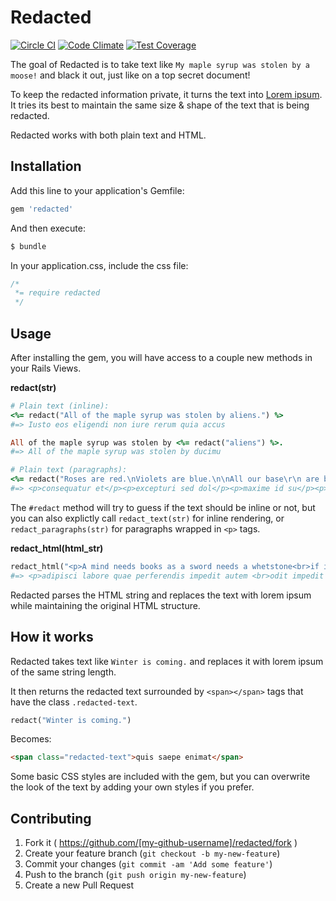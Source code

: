 # Redacted
[![Circle CI](https://circleci.com/gh/kurtfunai/redacted/tree/master.png?style=badge)](https://circleci.com/gh/kurtfunai/redacted/tree/master) [![Code Climate](https://codeclimate.com/github/kurtfunai/redacted/badges/gpa.svg)](https://codeclimate.com/github/kurtfunai/redacted) [![Test Coverage](https://codeclimate.com/github/kurtfunai/redacted/badges/coverage.svg)](https://codeclimate.com/github/kurtfunai/redacted)

The goal of Redacted is to take text like `My maple syrup was stolen by a moose!` and black it out, just like on a top secret document!

To keep the redacted information private, it turns the text into [Lorem ipsum](http://www.lipsum.com/). It tries its best to maintain the same size & shape of the text that is being redacted.

Redacted works with both plain text and HTML.

## Installation

Add this line to your application's Gemfile:
```ruby
gem 'redacted'
```

And then execute:
```bash
$ bundle
```

In your application.css, include the css file:
```css
/*
 *= require redacted
 */
```

## Usage

After installing the gem, you will have access to a couple new methods in your Rails Views.

**redact(str)**
```ruby
# Plain text (inline):
<%= redact("All of the maple syrup was stolen by aliens.") %>
#=> Iusto eos eligendi non iure rerum quia accus

All of the maple syrup was stolen by <%= redact("aliens") %>.
#=> All of the maple syrup was stolen by ducimu

# Plain text (paragraphs):
<%= redact("Roses are red.\nViolets are blue.\n\nAll our base\r\n are belong to you.") %>
#=> <p>consequatur et</p><p>excepturi sed dol</p><p>maxime id su</p><p>at non quia nonotas</p>
```
The `#redact` method will try to guess if the text should be inline or not, but you can also explictly call `redact_text(str)` for inline rendering, or `redact_paragraphs(str)` for paragraphs wrapped in `<p>` tags.

**redact_html(html_str)**
```ruby
redact_html("<p>A mind needs books as a sword needs a whetstone<br>if it is to keep its edge.</p><div>- George R.R. Martin, A Game of Thrones</div>")
#=> <p>adipisci labore quae perferendis impedit autem <br>odit impedit dolorem rerum</p><div>et quibusdam qui quis accusantium ullam</div>
```
Redacted parses the HTML string and replaces the text with lorem ipsum while maintaining the original HTML structure.

## How it works
Redacted takes text like `Winter is coming.` and replaces it with lorem ipsum of the same string length.

It then returns the redacted text surrounded by `<span></span>` tags that have the class `.redacted-text`.
```ruby
redact("Winter is coming.")
```
Becomes:
```html
<span class="redacted-text">quis saepe enimat</span>
```
Some basic CSS styles are included with the gem, but you can overwrite the look of the text by adding your own styles if you prefer.

## Contributing

1. Fork it ( https://github.com/[my-github-username]/redacted/fork )
2. Create your feature branch (`git checkout -b my-new-feature`)
3. Commit your changes (`git commit -am 'Add some feature'`)
4. Push to the branch (`git push origin my-new-feature`)
5. Create a new Pull Request
